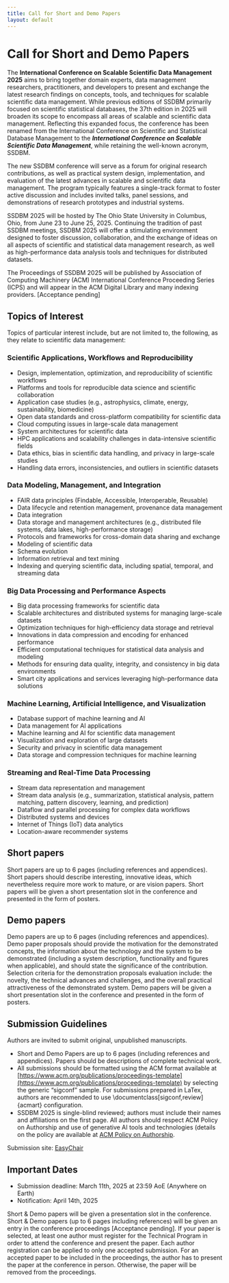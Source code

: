 ```yaml
---
title: Call for Short and Demo Papers
layout: default
---
```


# Call for Short and Demo Papers

The **International Conference on Scalable Scientific Data Management 2025** aims to bring together domain experts, data management researchers, practitioners, and developers to present and exchange the latest research findings on concepts, tools, and techniques for scalable scientific data management. While previous editions of SSDBM primarily focused on scientific statistical databases, the 37th edition in 2025 will broaden its scope to encompass all areas of scalable and scientific data management. Reflecting this expanded focus, the conference has been renamed from the International Conference on Scientific and Statistical Database Management to the ***International Conference on Scalable Scientific Data Management***, while retaining the well-known acronym, SSDBM.

The new SSDBM conference will serve as a forum for original research contributions, as well as practical system design, implementation, and evaluation of the latest advances in scalable and scientific data management. The program typically features a single-track format to foster active discussion and includes invited talks, panel sessions, and demonstrations of research prototypes and industrial systems.

SSDBM 2025 will be hosted by The Ohio State University in Columbus, Ohio, from June 23 to June 25, 2025. Continuing the tradition of past SSDBM meetings, SSDBM 2025 will offer a stimulating environment designed to foster discussion, collaboration, and the exchange of ideas on all aspects of scientific and statistical data management research, as well as high-performance data analysis tools and techniques for distributed datasets. 

The Proceedings of SSDBM 2025 will be published by Association of Computing Machinery (ACM) International Conference Proceeding Series (ICPS) and will appear in the ACM Digital Library and many indexing providers. [Acceptance pending]

## Topics of Interest

Topics of particular interest include, but are not limited to, the following, as they relate to scientific data management:

### Scientific Applications, Workflows and Reproducibility

- Design, implementation, optimization, and reproducibility of scientific workflows
- Platforms and tools for reproducible data science and scientific collaboration
- Application case studies (e.g., astrophysics, climate, energy, sustainability, biomedicine)
- Open data standards and cross-platform compatibility for scientific data
- Cloud computing issues in large-scale data management
- System architectures for scientific data
- HPC applications and scalability challenges in data-intensive scientific fields
- Data ethics, bias in scientific data handling, and privacy in large-scale studies
- Handling data errors, inconsistencies, and outliers in scientific datasets

### Data Modeling, Management, and Integration

- FAIR data principles (Findable, Accessible, Interoperable, Reusable)
- Data lifecycle and retention management, provenance data management
- Data integration
- Data storage and management architectures (e.g., distributed file systems, data lakes, high-performance storage)
- Protocols and frameworks for cross-domain data sharing and exchange
- Modeling of scientific data
- Schema evolution
- Information retrieval and text mining
- Indexing and querying scientific data, including spatial, temporal, and streaming data

### Big Data Processing and Performance Aspects

- Big data processing frameworks for scientific data
- Scalable architectures and distributed systems for managing large-scale datasets
- Optimization techniques for high-efficiency data storage and retrieval
- Innovations in data compression and encoding for enhanced performance
- Efficient computational techniques for statistical data analysis and modeling
- Methods for ensuring data quality, integrity, and consistency in big data environments
- Smart city applications and services leveraging high-performance data solutions

### Machine Learning, Artificial Intelligence, and Visualization

- Database support of machine learning and AI
- Data management for AI applications
- Machine learning and AI for scientific data management
- Visualization and exploration of large datasets
- Security and privacy in scientific data management
- Data storage and compression techniques for machine learning

### Streaming and Real-Time Data Processing

- Stream data representation and management
- Stream data analysis (e.g., summarization, statistical analysis, pattern matching, pattern discovery, learning, and prediction)
- Dataflow and parallel processing for complex data workflows
- Distributed systems and devices
- Internet of Things (IoT) data analytics
- Location-aware recommender systems

## Short papers

Short papers are up to 6 pages (including references and appendices). Short papers should describe interesting, innovative ideas, which nevertheless require more work to mature, or are vision papers. Short papers will be given a short presentation slot in the conference and presented in the form of posters. 
## Demo papers

Demo papers are up to 6 pages (including references and appendices). Demo paper proposals should provide the motivation for the demonstrated concepts, the information about the technology and the system to be demonstrated (including a system description, functionality and figures when applicable), and should state the significance of the contribution. Selection criteria for the demonstration proposals evaluation include: the novelty, the technical advances and challenges, and the overall practical attractiveness of the demonstrated system. Demo papers will be given a short presentation slot in the conference and presented in the form of posters. 

## Submission Guidelines

Authors are invited to submit original, unpublished manuscripts. 
- Short and Demo Papers are up to 6 pages (including references and appendices). Papers should be descriptions of complete technical work. 
- All submissions should be formatted using the ACM format available at [https://www.acm.org/publications/proceedings-template](https://www.acm.org/publications/proceedings-template) by selecting the generic “sigconf” sample. For submissions prepared in LaTex, authors are recommended to use \documentclass[sigconf,review]{acmart} conﬁguration. 
- SSDBM 2025 is single-blind reviewed; authors must include their names and affiliations on the first page. All authors should respect ACM Policy on Authorship and use of generative AI tools and technologies (details on the policy are available at [ACM Policy on Authorship](https://www.acm.org/publications/policies/new-acm-policy-on-authorship).

Submission site: [EasyChair](https://easychair.org/conferences/?conf=ssdbm2025)

## Important Dates
- Submission deadline: March 11th, 2025 at 23:59 AoE (Anywhere on Earth)
- Notification: April 14th, 2025

Short & Demo papers will be given a presentation slot in the conference. Short & Demo papers (up to 6 pages including references) will be given an entry in the conference proceedings [Acceptance pending]. 
If your paper is selected, at least one author must register for the Technical Program in order to attend the conference and present the paper. Each author registration can be applied to only one accepted submission. For an accepted paper to be included in the proceedings, the author has to present the paper at the conference in person. Otherwise, the paper will be removed from the proceedings. 


<!-- For questions regarding the call for papers, contact [ssdbm2023@easychair.org](mailto:ssdbm2023@easychair.org).-->
